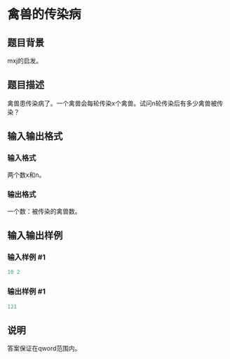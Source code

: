 # 禽兽的传染病

## 题目背景

mxj的启发。

## 题目描述

禽兽患传染病了。一个禽兽会每轮传染x个禽兽。试问n轮传染后有多少禽兽被传染？

## 输入输出格式

### 输入格式

两个数x和n。

### 输出格式

一个数：被传染的禽兽数。

## 输入输出样例

### 输入样例 #1

```cpp
10 2
```


### 输出样例 #1

```cpp
121
```


## 说明

答案保证在qword范围内。

